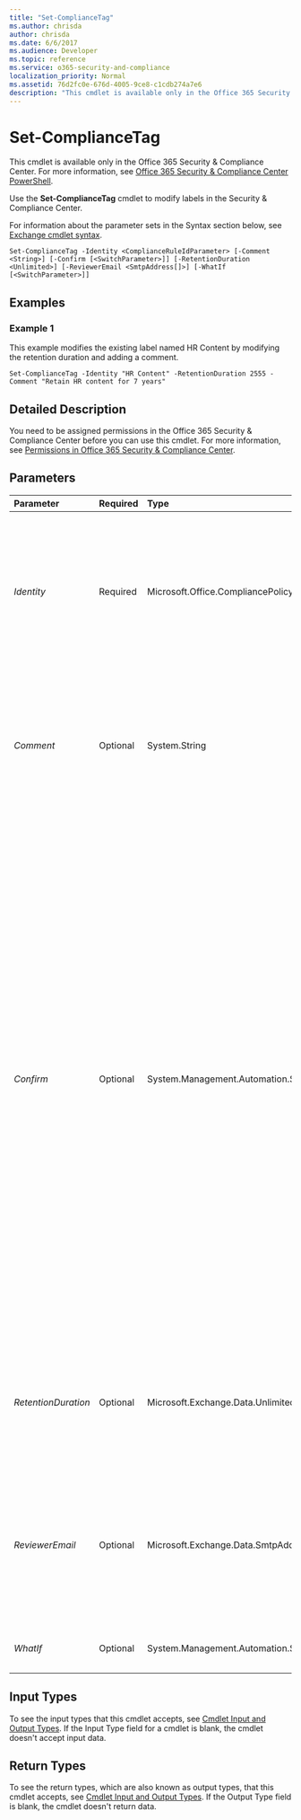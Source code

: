 ```yaml
---
title: "Set-ComplianceTag"
ms.author: chrisda
author: chrisda
ms.date: 6/6/2017
ms.audience: Developer
ms.topic: reference
ms.service: o365-security-and-compliance
localization_priority: Normal
ms.assetid: 76d2fc0e-676d-4005-9ce8-c1cdb274a7e6
description: "This cmdlet is available only in the Office 365 Security &amp; Compliance Center. For more information, see Office 365 Security &amp; Compliance Center PowerShell."
---
```


# Set-ComplianceTag

This cmdlet is available only in the Office 365 Security &amp; Compliance Center. For more information, see [Office 365 Security &amp; Compliance Center PowerShell](https://technet.microsoft.com/library/mt587091.aspx). 
  
Use the **Set-ComplianceTag** cmdlet to modify labels in the Security &amp; Compliance Center.
  
For information about the parameter sets in the Syntax section below, see [Exchange cmdlet syntax](https://technet.microsoft.com/library/bb123552.aspx). 
  
```
Set-ComplianceTag -Identity <ComplianceRuleIdParameter> [-Comment <String>] [-Confirm [<SwitchParameter>]] [-RetentionDuration <Unlimited>] [-ReviewerEmail <SmtpAddress[]>] [-WhatIf [<SwitchParameter>]]

```

## Examples
<a name="Examples"> </a>

### Example 1

This example modifies the existing label named HR Content by modifying the retention duration and adding a comment.
  
```
Set-ComplianceTag -Identity "HR Content" -RetentionDuration 2555 -Comment "Retain HR content for 7 years"
```

## Detailed Description
<a name="DetailedDescription"> </a>

You need to be assigned permissions in the Office 365 Security &amp; Compliance Center before you can use this cmdlet. For more information, see [Permissions in Office 365 Security &amp; Compliance Center](https://go.microsoft.com/fwlink/p/?LinkId=511920). 
  
## Parameters
<a name="DetailedDescription"> </a>

|**Parameter**|**Required**|**Type**|**Description**|
|:-----|:-----|:-----|:-----|
| _Identity_ <br/> |Required  <br/> |Microsoft.Office.CompliancePolicy.Tasks.ComplianceRuleIdParameter  <br/> | The _Identity_ parameter specifies the label that you want to modify. You can use any value that uniquely identifies the tag. For example: <br/>  Name <br/>  Distinguished name (DN) <br/>  GUID <br/> |
| _Comment_ <br/> |Optional  <br/> |System.String  <br/> |The  _Comment_ parameter specifies an optional comment. If you specify a value that contains spaces, enclose the value in quotation marks ("), for example: `"This is an admin note"`.  <br/> |
| _Confirm_ <br/> |Optional  <br/> |System.Management.Automation.SwitchParameter  <br/> | The _Confirm_ switch specifies whether to show or hide the confirmation prompt. How this switch affects the cmdlet depends on if the cmdlet requires confirmation before proceeding. <br/>  Destructive cmdlets (for example, **Remove-\*** cmdlets) have a built-in pause that forces you to acknowledge the command before proceeding. For these cmdlets, you can skip the confirmation prompt by using this exact syntax: `-Confirm:$false`.  <br/>  Most other cmdlets (for example, **New-\*** and **Set-\*** cmdlets) don't have a built-in pause. For these cmdlets, specifying the _Confirm_ switch without a value introduces a pause that forces you acknowledge the command before proceeding. <br/> |
| _RetentionDuration_ <br/> |Optional  <br/> |Microsoft.Exchange.Data.Unlimited  <br/> | The _RetentionDuration_ parameter specifies the number of days to retain the content. Valid values are: <br/>  A positive integer. <br/>  The value `unlimited`.  <br/> |
| _ReviewerEmail_ <br/> |Optional  <br/> |Microsoft.Exchange.Data.SmtpAddress[]  <br/> |The  _ReviewerEmail_ parameter specifies the email address of a reviewer for `Delete` and `KeepAndDelete` retention actions. You can specify multiple email addresses separated by commas. <br/> |
| _WhatIf_ <br/> |Optional  <br/> |System.Management.Automation.SwitchParameter  <br/> |This parameter is reserved for internal Microsoft use.  <br/> |
   
## Input Types
<a name="InputTypes"> </a>

To see the input types that this cmdlet accepts, see [Cmdlet Input and Output Types](http://go.microsoft.com/fwlink/p/?linkId=616387). If the Input Type field for a cmdlet is blank, the cmdlet doesn't accept input data. 
  
## Return Types
<a name="ReturnTypes"> </a>

To see the return types, which are also known as output types, that this cmdlet accepts, see [Cmdlet Input and Output Types](http://go.microsoft.com/fwlink/p/?linkId=616387). If the Output Type field is blank, the cmdlet doesn't return data. 
  

